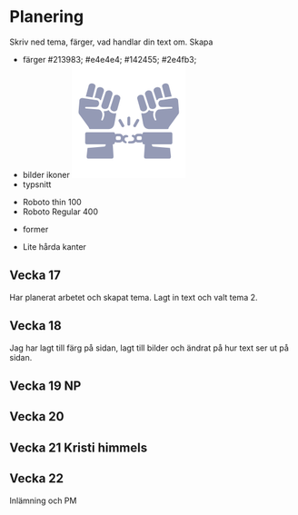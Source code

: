 # Planering

Skriv ned tema, färger, vad handlar din text om.
Skapa 

* färger
    #213983;
    #e4e4e4;
    #142455;
    #2e4fb3;
* bilder ikoner
![CensurLogo](/img/CensurLogo.png)
* typsnitt
- Roboto thin 100
- Roboto Regular 400
* former
- Lite hårda kanter



## Vecka 17
Har planerat arbetet och skapat tema. Lagt in text och valt tema 2.


## Vecka 18
Jag har lagt till färg på sidan, lagt till bilder och ändrat på hur text ser ut på sidan.



## Vecka 19 NP


## Vecka 20



## Vecka 21 Kristi himmels




## Vecka 22 

Inlämning och PM




